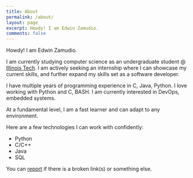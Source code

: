 ```yaml
---
title: About
permalink: /about/
layout: page
excerpt: Howdy! I am Edwin Zamudio.
comments: false
---
```


Howdy! I am Edwin Zamudio.

I am currently studying computer science as an undergraduate student @ [Illinois Tech](https://www.iit.edu). I am actively seeking an internship where I can showcase my current skills, and further expand my skills set as a software developer.

I have multiple years of programming experience in C, Java, Python. I love working with Python and C, BASH. I am currently interested in DevOps, embedded systems.

At a fundamental level, I am a fast learner and can adapt to any environment.

Here are a few technologies I can work with confidently:

- Python
- C/C++
- Java
- SQL

You can [report](http://github.com/edwin-computer/issues/new) if there is a broken link(s) or something else.
